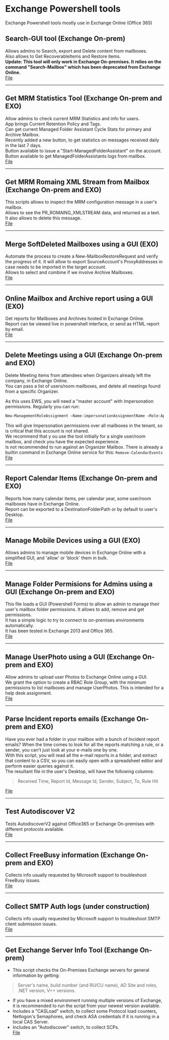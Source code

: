 # Exchange Powershell tools
Exchange Powershell tools mostly use in Exchange Online (Office 365)


## Search-GUI tool (Exchange On-prem)
Allows admins to Search, export and Delete content from mailboxes.  
Also allows to Get RecoverableItems and Restore items.  
**Update: This tool will only work in Exchange On-premises. It relies on the command "Search-Mailbox" which has been deprecated from Exchange Online.**  
[File](/search-gui/)

----

## Get MRM Statistics Tool  (Exchange On-prem and EXO)  
Allow admins to check current MRM Statistics and info for users.  
App brings Current Retention Policy and Tags.  
Can get current Managed Folder Assistant Cycle Stats for primary and Archive Mailbox.  
Recently added a new button, to get statistics on messages received daily in the last 7 days.  
Button available to issue a "Start-ManagedFolderAssistant" on the account.  
Button available to get ManagedFolderAssistants logs from mailbox.  
[File](/Get-MRMStatistics/)

----

## Get MRM Romaing XML Stream from Mailbox (Exchange On-prem and EXO)  
This scripts allows to inspect the MRM configuration message in a user's mailbox.  
Allows to see the PR_ROMAING_XMLSTREAM data, and returned as a text.  
It also allows to delete this message.  
[File](/Get-MRMRoamingXMLData/)  

----

## Merge SoftDeleted Mailboxes using a GUI (EXO)  
Automate the process to create a New-MailboxRestoreRequest and verify the progress of it.
It will allow to export SourceAccount's ProxyAddresses in case needs to be imported in the target account.   
Allows to select and combine if we involve Archive Mailboxes.  
[File](/MergeMailboxes-gui/)

----

## Online Mailbox and Archive report using a GUI  (EXO)  
Get reports for Mailboxes and Archives hosted in Exchange Online.  
Report can be viewed live in powershell interface, or send as HTML report by email.  
[File](/OnlineArchiveReport-gui/)

----

## Delete Meetings using a GUI  (Exchange On-prem and EXO)  
Delete Meeting items from attendees when Organizers already left the company, in Exchange Online.  
You can pass a list of users/room mailboxes, and delete all meetings found from a specific Organizer.  

As this uses EWS, you will need a "master account" with Impersonation permissions. Regularly you can run:  
``` powershell
New-ManagementRoleAssignment –Name:impersonationAssignmentName –Role:ApplicationImpersonation –User:<Account>
```  
This will give Impersonation permissions over all mailboxes in the tenant, so is critical that this account is not shared.  
We recommend that y ou use the tool initially for a single user/room mailbox, and check you have the expected experience.  
Is not recommended to run against an Organizer Mailbox. There is already a builtin command in Exchange Online service for this: `Remove-CalendarEvents`  
[File](/DeleteMeetings-gui/)

----

## Report Calendar Items  (Exchange On-prem and EXO)  
Reports how many calendar items, per calendar year, some user/room mailboxes have in Exchange Online.  
Report can be exported to a DestinationFolderPath or by default to user's Desktop.  
[File](/ReportCalendarItems/)

----

## Manage Mobile Devices using a GUI  (EXO)  
Allows admins to manage mobile devices in Exchange Online with a simplified GUI, and 'allow' or 'block' them in bulk.  
[File](/Manage-MobileDevices/)

----

## Manage Folder Permisions for Admins using a GUI  (Exchange On-prem and EXO)  
This file loads a GUI (Powershell Forms) to allow an admin to manage their user's mailbox folder permissions. It allows to add, remove and get permissions.  
It has a simple logic to try to connect to on-premises environments automatically.  
It has been tested in Exchange 2013 and Office 365.  
[File](/Manage-FolderPermissions-gui/)  

----

## Manage UserPhoto using a GUI  (Exchange On-prem and EXO)  
Allow admins to upload user Photos to Exchange Online using a GUI.  
We grant the option to create a RBAC Role Group, with the minimum permissions to list mailboxes and manage UserPhotos. This is intended for a help desk assignment.  
[File](/Manage-UserPhoto-gui/)

----

## Parse Incident reports emails  (Exchange On-prem and EXO)  

Have you ever had a folder in your mailbox with a bunch of Incident report emails? When the time comes to look for all the reports matching a rule, or a sender, you can't just look at your e-mails one by one.  
With this script, you will read all the e-mail reports in a folder, and extract that content to a CSV, so you can easily open with a spreadsheet editor and perform easier queries against it.  
The resultant file in the user's Desktop, will have the following columns:  
> Received Time, Report Id, Message Id, Sender, Subject, To, Rule Hit

[File](/Parse-IncidentReports/)

----

## Test Autodiscover V2  
Tests AutodiscoverV2 against Office365 or Exchange On-premises with different protocols available.  
[File](/Test-Autodiscover/)

----

## Collect FreeBusy information  (Exchange On-prem and EXO)  
Collects info usually requested by Microsoft support to troubleshoot FreeBusy issues.  
[File](/CollectFBLogs/)

----

##  Collect SMTP Auth logs  (under construction)  
Collects info usually requested by Microsoft support to troubleshoot SMTP client submission issues.  
[File](/CollectSMTPLogs/)  

----  

## Get Exchange Server Info Tool  (Exchange On-prem)  

- This script checks the On-Premises Exchange servers for general information by getting:  
> Server's name, build number (and RU/CU name), AD Site and roles, .NET version, V++ versions.

- If you have a mixed environment running multiple versions of Exchange, it is recommended to run the script from your newest version available.  
- Includes a "CASLoad" switch, to collect some Protocol load counters, Netlogon's Semaphores, and check ASA credentials if it is running in a local CAS Server.  
- Includes an "Autodiscover" switch, to collect SCPs.  
[File](/Get-ExchangeServerInfo/)